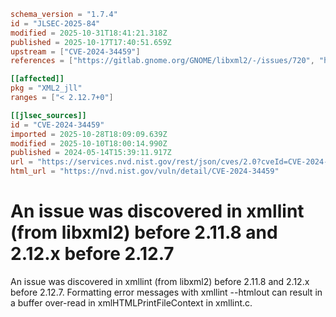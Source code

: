 ```toml
schema_version = "1.7.4"
id = "JLSEC-2025-84"
modified = 2025-10-31T18:41:21.318Z
published = 2025-10-17T17:40:51.659Z
upstream = ["CVE-2024-34459"]
references = ["https://gitlab.gnome.org/GNOME/libxml2/-/issues/720", "https://gitlab.gnome.org/GNOME/libxml2/-/releases/v2.11.8", "https://gitlab.gnome.org/GNOME/libxml2/-/releases/v2.12.7", "https://lists.fedoraproject.org/archives/list/package-announce%40lists.fedoraproject.org/message/5HVUXKYTBWT3G5DEEQX62STJQBY367NL/", "https://lists.fedoraproject.org/archives/list/package-announce%40lists.fedoraproject.org/message/INKSSLW5VMZIXHRPZBAW4TJUX5SQKARG/", "https://lists.fedoraproject.org/archives/list/package-announce%40lists.fedoraproject.org/message/VRDJCNQP32LV56KESUQ5SNZKAJWSZZRI/", "https://gitlab.gnome.org/GNOME/libxml2/-/issues/720", "https://gitlab.gnome.org/GNOME/libxml2/-/releases/v2.11.8", "https://gitlab.gnome.org/GNOME/libxml2/-/releases/v2.12.7", "https://lists.fedoraproject.org/archives/list/package-announce%40lists.fedoraproject.org/message/5HVUXKYTBWT3G5DEEQX62STJQBY367NL/", "https://lists.fedoraproject.org/archives/list/package-announce%40lists.fedoraproject.org/message/INKSSLW5VMZIXHRPZBAW4TJUX5SQKARG/", "https://lists.fedoraproject.org/archives/list/package-announce%40lists.fedoraproject.org/message/VRDJCNQP32LV56KESUQ5SNZKAJWSZZRI/"]

[[affected]]
pkg = "XML2_jll"
ranges = ["< 2.12.7+0"]

[[jlsec_sources]]
id = "CVE-2024-34459"
imported = 2025-10-28T18:09:09.639Z
modified = 2025-10-10T18:00:14.990Z
published = 2024-05-14T15:39:11.917Z
url = "https://services.nvd.nist.gov/rest/json/cves/2.0?cveId=CVE-2024-34459"
html_url = "https://nvd.nist.gov/vuln/detail/CVE-2024-34459"
```

# An issue was discovered in xmllint (from libxml2) before 2.11.8 and 2.12.x before 2.12.7

An issue was discovered in xmllint (from libxml2) before 2.11.8 and 2.12.x before 2.12.7. Formatting error messages with xmllint --htmlout can result in a buffer over-read in xmlHTMLPrintFileContext in xmllint.c.

